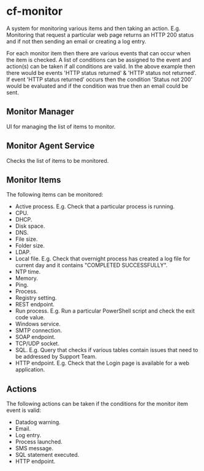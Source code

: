 # cf-monitor

A system for monitoring various items and then taking an action. E.g. Monitoring that request a particular
web page returns an HTTP 200 status and if not then sending an email or creating a log entry.

For each monitor item then there are various events that can occur when the item is checked. A list of conditions
can be assigned to the event and action(s) can be taken if all conditions are valid. In the above example then 
there would be events 'HTTP status returned' & 'HTTP status not returned'. If event 'HTTP status returned' occurs
then the condition 'Status not 200' would be evaluated and if the condition was true then an email could be sent.

Monitor Manager
---------------
UI for managing the list of items to monitor.

Monitor Agent Service
---------------------
Checks the list of items to be monitored.

Monitor Items
-------------
The following items can be monitored:
- Active process. E.g. Check that a particular process is running.
- CPU.
- DHCP.
- Disk space.
- DNS.
- File size.
- Folder size.
- LDAP.
- Local file. E.g. Check that overnight process has created a log file for current day and it contains "COMPLETED SUCCESSFULLY".
- NTP time.
- Memory.
- Ping.
- Process.
- Registry setting.
- REST endpoint.
- Run process. E.g. Run a particular PowerShell script and check the exit code value.
- Windows service.
- SMTP connection.
- SOAP endpoint.
- TCP/UDP socket.
- SQL. E.g. Query that checks if various tables contain issues that need to be addressed by Support Team.
- HTTP endpoint. E.g. Check that the Login page is available for a web application.

Actions
-------
The following actions can be taken if the conditions for the monitor item event is valid:
- Datadog warning.
- Email.
- Log entry.
- Process launched.
- SMS message.
- SQL statement executed.
- HTTP endpoint.

